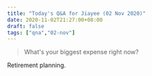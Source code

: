 ```yaml
---
title: "Today's Q&A for Jiayee (02 Nov 2020)"
date: 2020-11-02T21:27:00+08:00
draft: false
tags: ["qna","02-nov"]
---
```

> What's your biggest expense right now?

Retirement planning.
